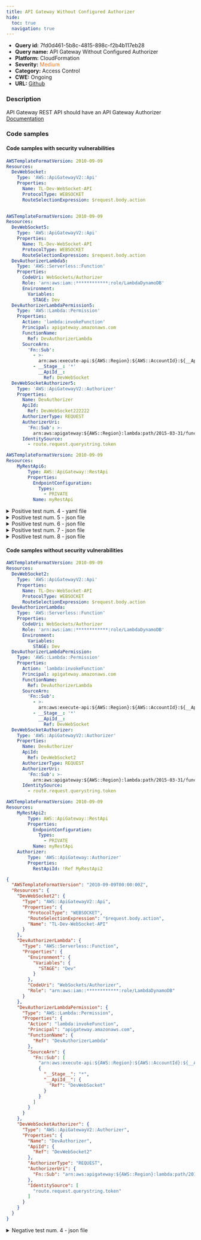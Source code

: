 ```yaml
---
title: API Gateway Without Configured Authorizer
hide:
  toc: true
  navigation: true
---
```


<style>
  .highlight .hll {
    background-color: #ff171742;
  }
  .md-content {
    max-width: 1100px;
    margin: 0 auto;
  }
</style>

-   **Query id:** 7fd0d461-5b8c-4815-898c-f2b4b117eb28
-   **Query name:** API Gateway Without Configured Authorizer
-   **Platform:** CloudFormation
-   **Severity:** <span style="color:#ff7213">Medium</span>
-   **Category:** Access Control
-   **CWE:** Ongoing
-   **URL:** [Github](https://github.com/Checkmarx/kics/tree/master/assets/queries/cloudFormation/aws/api_gateway_without_configured_authorizer)

### Description
API Gateway REST API should have an API Gateway Authorizer<br>
[Documentation](https://docs.aws.amazon.com/AWSCloudFormation/latest/UserGuide/aws-resource-apigateway-authorizer.html)

### Code samples
#### Code samples with security vulnerabilities
```yaml title="Positive test num. 1 - yaml file" hl_lines="3"
AWSTemplateFormatVersion: 2010-09-09
Resources:
  DevWebSocket:
    Type: 'AWS::ApiGatewayV2::Api'
    Properties:
      Name: TL-Dev-WebSocket-API
      ProtocolType: WEBSOCKET
      RouteSelectionExpression: $request.body.action
  
```
```yaml title="Positive test num. 2 - yaml file" hl_lines="3"
AWSTemplateFormatVersion: 2010-09-09
Resources:
  DevWebSocket5:
    Type: 'AWS::ApiGatewayV2::Api'
    Properties:
      Name: TL-Dev-WebSocket-API
      ProtocolType: WEBSOCKET
      RouteSelectionExpression: $request.body.action
  DevAuthorizerLambda5:
    Type: 'AWS::Serverless::Function'
    Properties:
      CodeUri: WebSockets/Authorizer
      Role: 'arn:aws:iam::************:role/LambdaDynamoDB'
      Environment:
        Variables:
          STAGE: Dev
  DevAuthorizerLambdaPermission5:
    Type: 'AWS::Lambda::Permission'
    Properties:
      Action: 'lambda:invokeFunction'
      Principal: apigateway.amazonaws.com
      FunctionName:
        Ref: DevAuthorizerLambda
      SourceArn:
        'Fn::Sub':
          - >-
            arn:aws:execute-api:${AWS::Region}:${AWS::AccountId}:${__ApiId__}/${__Stage__}/$connect
          - __Stage__: '*'
            __ApiId__:
              Ref: DevWebSocket
  DevWebSocketAuthorizer5:
    Type: 'AWS::ApiGatewayV2::Authorizer'
    Properties:
      Name: DevAuthorizer
      ApiId:
        Ref: DevWebSocket222222
      AuthorizerType: REQUEST
      AuthorizerUri:
        'Fn::Sub': >-
          arn:aws:apigateway:${AWS::Region}:lambda:path/2015-03-31/functions/${DevAuthorizerLambda.Arn}/invocations
      IdentitySource:
        - route.request.querystring.token

```
```yaml title="Positive test num. 3 - yaml file" hl_lines="3"
AWSTemplateFormatVersion: 2010-09-09
Resources:
    MyRestApi6:
        Type: AWS::ApiGateway::RestApi
        Properties:
          EndpointConfiguration:
            Types:
              - PRIVATE
          Name: myRestApi

```
<details><summary>Positive test num. 4 - yaml file</summary>

```yaml hl_lines="3"
AWSTemplateFormatVersion: 2010-09-09
Resources:
    MyRestApi7:
        Type: AWS::ApiGateway::RestApi
        Properties:
          EndpointConfiguration:
            Types:
              - PRIVATE
          Name: myRestApi
    Authorizer:
        Type: 'AWS::ApiGateway::Authorizer'
        Properties:
          RestApiId: !Ref MyRestApi242

```
</details>
<details><summary>Positive test num. 5 - json file</summary>

```json hl_lines="4"
{
  "AWSTemplateFormatVersion": "2010-09-09",
  "Resources": {
    "DevWebSocket8": {
      "Type": "AWS::ApiGatewayV2::Api",
      "Properties": {
        "Name": "TL-Dev-WebSocket-API",
        "ProtocolType": "WEBSOCKET",
        "RouteSelectionExpression": "$request.body.action"
      }
    }
  }
}

```
</details>
<details><summary>Positive test num. 6 - json file</summary>

```json hl_lines="20"
{
  "AWSTemplateFormatVersion": "2010-09-09T00:00:00Z",
  "Resources": {
    "DevWebSocketAuthorizer9": {
      "Type": "AWS::ApiGatewayV2::Authorizer",
      "Properties": {
        "ApiId": {
          "Ref": "DevWebSocket2err"
        },
        "AuthorizerType": "REQUEST",
        "AuthorizerUri": {
          "Fn::Sub": "arn:aws:apigateway:${AWS::Region}:lambda:path/2015-03-31/functions/${DevAuthorizerLambda.Arn}/invocations"
        },
        "IdentitySource": [
          "route.request.querystring.token"
        ],
        "Name": "DevAuthorizer"
      }
    },
    "DevWebSocket9": {
      "Type": "AWS::ApiGatewayV2::Api",
      "Properties": {
        "Name": "TL-Dev-WebSocket-API",
        "ProtocolType": "WEBSOCKET",
        "RouteSelectionExpression": "$request.body.action"
      }
    },
    "DevAuthorizerLambda9": {
      "Type": "AWS::Serverless::Function",
      "Properties": {
        "Environment": {
          "Variables": {
            "STAGE": "Dev"
          }
        },
        "CodeUri": "WebSockets/Authorizer",
        "Role": "arn:aws:iam::************:role/LambdaDynamoDB"
      }
    },
    "DevAuthorizerLambdaPermission9": {
      "Type": "AWS::Lambda::Permission",
      "Properties": {
        "Principal": "apigateway.amazonaws.com",
        "FunctionName": {
          "Ref": "DevAuthorizerLambda"
        },
        "SourceArn": {
          "Fn::Sub": [
            "arn:aws:execute-api:${AWS::Region}:${AWS::AccountId}:${__ApiId__}/${__Stage__}/$connect",
            {
              "__Stage__": "*",
              "__ApiId__": {
                "Ref": "DevWebSocket"
              }
            }
          ]
        },
        "Action": "lambda:invokeFunction"
      }
    }
  }
}

```
</details>
<details><summary>Positive test num. 7 - json file</summary>

```json hl_lines="4"
{
  "AWSTemplateFormatVersion": "2010-09-09T00:00:00Z",
  "Resources": {
    "MyRestApi10": {
      "Type": "AWS::ApiGateway::RestApi",
      "Properties": {
        "EndpointConfiguration": {
          "Types": [
            "PRIVATE"
          ]
        },
        "Name": "myRestApi"
      }
    }
  }
}

```
</details>
<details><summary>Positive test num. 8 - json file</summary>

```json hl_lines="4"
{
  "AWSTemplateFormatVersion": "2010-09-09T00:00:00Z",
  "Resources": {
    "MyRestApi11": {
      "Type": "AWS::ApiGateway::RestApi",
      "Properties": {
        "EndpointConfiguration": {
          "Types": [
            "PRIVATE"
          ]
        },
        "Name": "myRestApi"
      }
    },
    "Authorizer": {
      "Type": "AWS::ApiGateway::Authorizer",
      "Properties": {
        "RestApiId": "MyRestApiwww2"
      }
    }
  }
}

```
</details>


#### Code samples without security vulnerabilities
```yaml title="Negative test num. 1 - yaml file"
AWSTemplateFormatVersion: 2010-09-09
Resources:
  DevWebSocket2:
    Type: 'AWS::ApiGatewayV2::Api'
    Properties:
      Name: TL-Dev-WebSocket-API
      ProtocolType: WEBSOCKET
      RouteSelectionExpression: $request.body.action
  DevAuthorizerLambda:
    Type: 'AWS::Serverless::Function'
    Properties:
      CodeUri: WebSockets/Authorizer
      Role: 'arn:aws:iam::************:role/LambdaDynamoDB'
      Environment:
        Variables:
          STAGE: Dev
  DevAuthorizerLambdaPermission:
    Type: 'AWS::Lambda::Permission'
    Properties:
      Action: 'lambda:invokeFunction'
      Principal: apigateway.amazonaws.com
      FunctionName:
        Ref: DevAuthorizerLambda
      SourceArn:
        'Fn::Sub':
          - >-
            arn:aws:execute-api:${AWS::Region}:${AWS::AccountId}:${__ApiId__}/${__Stage__}/$connect
          - __Stage__: '*'
            __ApiId__:
              Ref: DevWebSocket
  DevWebSocketAuthorizer:
    Type: 'AWS::ApiGatewayV2::Authorizer'
    Properties:
      Name: DevAuthorizer
      ApiId:
        Ref: DevWebSocket2
      AuthorizerType: REQUEST
      AuthorizerUri:
        'Fn::Sub': >-
          arn:aws:apigateway:${AWS::Region}:lambda:path/2015-03-31/functions/${DevAuthorizerLambda.Arn}/invocations
      IdentitySource:
        - route.request.querystring.token

```
```yaml title="Negative test num. 2 - yaml file"
AWSTemplateFormatVersion: 2010-09-09
Resources:
    MyRestApi2:
        Type: AWS::ApiGateway::RestApi
        Properties:
          EndpointConfiguration:
            Types:
              - PRIVATE
          Name: myRestApi
    Authorizer:
        Type: 'AWS::ApiGateway::Authorizer'
        Properties:
          RestApiId: !Ref MyRestApi2

```
```json title="Negative test num. 3 - json file"
{
  "AWSTemplateFormatVersion": "2010-09-09T00:00:00Z",
  "Resources": {
    "DevWebSocket2": {
      "Type": "AWS::ApiGatewayV2::Api",
      "Properties": {
        "ProtocolType": "WEBSOCKET",
        "RouteSelectionExpression": "$request.body.action",
        "Name": "TL-Dev-WebSocket-API"
      }
    },
    "DevAuthorizerLambda": {
      "Type": "AWS::Serverless::Function",
      "Properties": {
        "Environment": {
          "Variables": {
            "STAGE": "Dev"
          }
        },
        "CodeUri": "WebSockets/Authorizer",
        "Role": "arn:aws:iam::************:role/LambdaDynamoDB"
      }
    },
    "DevAuthorizerLambdaPermission": {
      "Type": "AWS::Lambda::Permission",
      "Properties": {
        "Action": "lambda:invokeFunction",
        "Principal": "apigateway.amazonaws.com",
        "FunctionName": {
          "Ref": "DevAuthorizerLambda"
        },
        "SourceArn": {
          "Fn::Sub": [
            "arn:aws:execute-api:${AWS::Region}:${AWS::AccountId}:${__ApiId__}/${__Stage__}/$connect",
            {
              "__Stage__": "*",
              "__ApiId__": {
                "Ref": "DevWebSocket"
              }
            }
          ]
        }
      }
    },
    "DevWebSocketAuthorizer": {
      "Type": "AWS::ApiGatewayV2::Authorizer",
      "Properties": {
        "Name": "DevAuthorizer",
        "ApiId": {
          "Ref": "DevWebSocket2"
        },
        "AuthorizerType": "REQUEST",
        "AuthorizerUri": {
          "Fn::Sub": "arn:aws:apigateway:${AWS::Region}:lambda:path/2015-03-31/functions/${DevAuthorizerLambda.Arn}/invocations"
        },
        "IdentitySource": [
          "route.request.querystring.token"
        ]
      }
    }
  }
}

```
<details><summary>Negative test num. 4 - json file</summary>

```json
{
  "AWSTemplateFormatVersion": "2010-09-09T00:00:00Z",
  "Resources": {
    "MyRestApi3": {
      "Properties": {
        "EndpointConfiguration": {
          "Types": [
            "PRIVATE"
          ]
        },
        "Name": "myRestApi"
      },
      "Type": "AWS::ApiGateway::RestApi"
    },
    "Authorizer": {
      "Type": "AWS::ApiGateway::Authorizer",
      "Properties": {
        "RestApiId": "MyRestApi3"
      }
    }
  }
}

```
</details>
